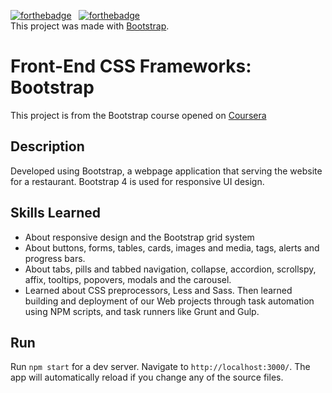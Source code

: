 [![forthebadge](https://forthebadge.com/images/badges/uses-css.svg)](https://forthebadge.com)&nbsp;&nbsp;&nbsp;[![forthebadge](https://forthebadge.com/images/badges/built-with-love.svg)](https://forthebadge.com)\
This project was made with [Bootstrap](https://github.com/twbs/bootstrap).

# Front-End CSS Frameworks: Bootstrap

This project is from the Bootstrap course opened on [Coursera](https://www.coursera.org/learn/bootstrap-4)  

## Description

Developed using Bootstrap, a webpage application that serving the website for a restaurant. Bootstrap 4 is used for responsive UI design.

## Skills Learned

* About responsive design and the Bootstrap grid system
* About buttons, forms, tables, cards, images and media, tags, alerts and progress bars.
* About tabs, pills and tabbed navigation, collapse, accordion, scrollspy, affix, tooltips, popovers, modals and the carousel.
* Learned about CSS preprocessors, Less and Sass. Then learned building and deployment of our Web projects through task automation using NPM scripts, and task runners like Grunt and Gulp.

## Run

Run `npm start` for a dev server. Navigate to `http://localhost:3000/`. The app will automatically reload if you change any of the source files.
